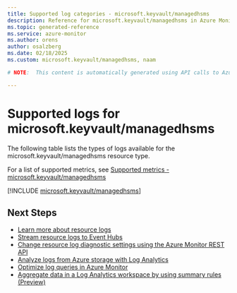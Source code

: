```yaml
---
title: Supported log categories - microsoft.keyvault/managedhsms
description: Reference for microsoft.keyvault/managedhsms in Azure Monitor Logs.
ms.topic: generated-reference
ms.service: azure-monitor
ms.author: orens
author: osalzberg
ms.date: 02/18/2025
ms.custom: microsoft.keyvault/managedhsms, naam

# NOTE:  This content is automatically generated using API calls to Azure. Any edits made on these files will be overwritten in the next run of the script. 

---
```





# Supported logs for microsoft.keyvault/managedhsms  
The following table lists the types of logs available for the microsoft.keyvault/managedhsms resource type.
  
  
  
For a list of supported metrics, see [Supported metrics - microsoft.keyvault/managedhsms](../supported-metrics/microsoft-keyvault-managedhsms-metrics.md)  
  

  
[!INCLUDE [microsoft.keyvault/managedhsms](~/reusable-content/ce-skilling/azure/includes/azure-monitor/reference/logs/microsoft-keyvault-managedhsms-logs-include.md)]  
  

## Next Steps

* [Learn more about resource logs](/azure/azure-monitor/essentials/platform-logs-overview)
* [Stream resource logs to Event Hubs](/azure/azure-monitor/essentials/resource-logs#send-to-azure-event-hubs)
* [Change resource log diagnostic settings using the Azure Monitor REST API](/rest/api/monitor/diagnosticsettings)
* [Analyze logs from Azure storage with Log Analytics](/azure/azure-monitor/essentials/resource-logs#send-to-log-analytics-workspace)
* [Optimize log queries in Azure Monitor](/azure/azure-monitor/logs/query-optimization)
* [Aggregate data in a Log Analytics workspace by using summary rules (Preview)](/azure/azure-monitor/logs/summary-rules)